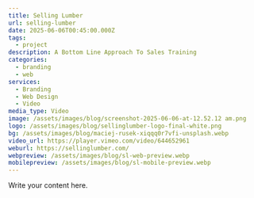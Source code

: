 ```yaml
---
title: Selling Lumber
url: selling-lumber
date: 2025-06-06T00:45:00.000Z
tags:
  - project
description: A Bottom Line Approach To Sales Training
categories:
  - branding
  - web
services:
  - Branding
  - Web Design
  - Video
media_type: Video
image: /assets/images/blog/screenshot-2025-06-06-at-12.52.12 am.png
logo: /assets/images/blog/sellinglumber-logo-final-white.png
bg: /assets/images/blog/maciej-rusek-xiqqq0r7vfi-unsplash.webp
video_url: https://player.vimeo.com/video/644652961
weburl: https://sellinglumber.com/
webpreview: /assets/images/blog/sl-web-preview.webp
mobilepreview: /assets/images/blog/sl-mobile-preview.webp
---
```

Write your content here.

